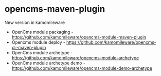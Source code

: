 # opencms-maven-plugin

New version in kamomileware
  * OpenCms module packaging - https://github.com/kamomileware/opencms-module-maven-plugin
  * Opencms module deploy - https://github.com/kamomileware/opencms-cli-maven-plugin
  * OpenCms module archetype - https://github.com/kamomileware/opencms-module-archetype
  * OpenCms module archetype demo - https://github.com/kamomileware/opencms-module-demo-archetype
